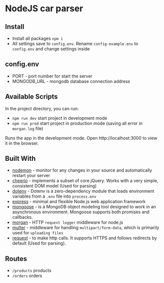 # NodeJS car parser

## Install
* Install all packages  `npm i`
* All settings save to `config.env`. Rename `config-example.env` to `config.env` and change settings inside


## config.env
- PORT - port number for start the server
- MONGODB_URL - mongodb database connection address


## Available Scripts
In the project directory, you can run:
* `npm run dev` start project in development mode
* `npm run prod` start project in production mode (saving all error in `morgan.log` file)

Runs the app in the development mode. Open http://localhost:3000 to view it in the browser.


## Built With
* [nodemon](https://nodemon.io/) - monitor for any changes in your source and automatically restart your server
* [cheerio](https://cheerio.js.org/) - implements a subset of core jQuery. Works with a very simple, consistent DOM model (Used for parsing)
* [dotenv](https://github.com/motdotla/dotenv) - Dotenv is a zero-dependency module that loads environment variables from a `.env` file into `process.env`
* [express](https://expressjs.com/ru/) - minimal and flexible Node.js web application framework
* [mongoose](https://mongoosejs.com/) - is a MongoDB object modeling tool designed to work in an asynchronous environment. Mongoose supports both promises and callbacks.
* [morgan](https://github.com/expressjs/morgan) - HTTP `request logger` middleware for node.js
* [multer](https://github.com/expressjs/multer) - middleware for handling `multipart/form-data`, which is primarily used for `uploading files`
* [request](https://github.com/request/request) - to make http calls. It supports HTTPS and follows redirects by default (Used for parsing).


## Routes
* `/products` products
* `/orders` orders

